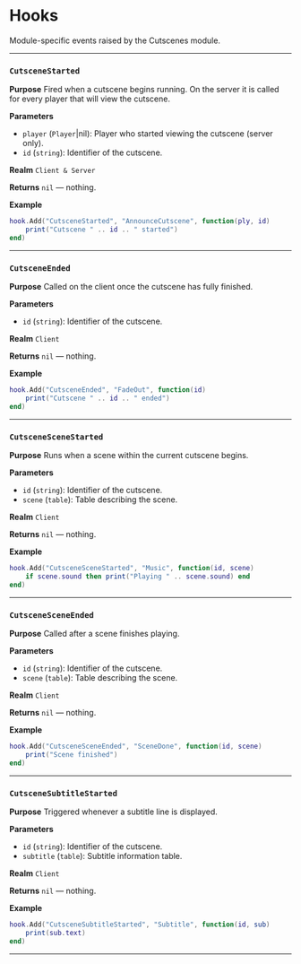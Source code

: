 # Hooks
Module-specific events raised by the Cutscenes module.

---
### `CutsceneStarted`

**Purpose**
Fired when a cutscene begins running. On the server it is called for every player that will view the cutscene.

**Parameters**

* `player` (`Player`|nil): Player who started viewing the cutscene (server only).
* `id` (`string`): Identifier of the cutscene.

**Realm**
`Client & Server`

**Returns**
`nil` — nothing.

**Example**

```lua
hook.Add("CutsceneStarted", "AnnounceCutscene", function(ply, id)
    print("Cutscene " .. id .. " started")
end)
```

---

### `CutsceneEnded`

**Purpose**
Called on the client once the cutscene has fully finished.

**Parameters**

* `id` (`string`): Identifier of the cutscene.

**Realm**
`Client`

**Returns**
`nil` — nothing.

**Example**

```lua
hook.Add("CutsceneEnded", "FadeOut", function(id)
    print("Cutscene " .. id .. " ended")
end)
```

---

### `CutsceneSceneStarted`

**Purpose**
Runs when a scene within the current cutscene begins.

**Parameters**

* `id` (`string`): Identifier of the cutscene.
* `scene` (`table`): Table describing the scene.

**Realm**
`Client`

**Returns**
`nil` — nothing.

**Example**

```lua
hook.Add("CutsceneSceneStarted", "Music", function(id, scene)
    if scene.sound then print("Playing " .. scene.sound) end
end)
```

---

### `CutsceneSceneEnded`

**Purpose**
Called after a scene finishes playing.

**Parameters**

* `id` (`string`): Identifier of the cutscene.
* `scene` (`table`): Table describing the scene.

**Realm**
`Client`

**Returns**
`nil` — nothing.

**Example**

```lua
hook.Add("CutsceneSceneEnded", "SceneDone", function(id, scene)
    print("Scene finished")
end)
```

---

### `CutsceneSubtitleStarted`

**Purpose**
Triggered whenever a subtitle line is displayed.

**Parameters**

* `id` (`string`): Identifier of the cutscene.
* `subtitle` (`table`): Subtitle information table.

**Realm**
`Client`

**Returns**
`nil` — nothing.

**Example**

```lua
hook.Add("CutsceneSubtitleStarted", "Subtitle", function(id, sub)
    print(sub.text)
end)
```

---
